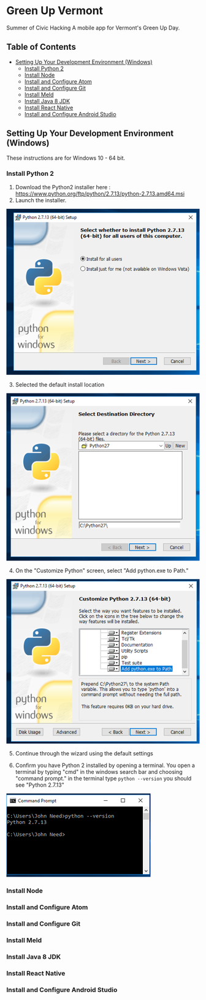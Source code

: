 # Green Up Vermont
Summer of Civic Hacking
A mobile app for Vermont's Green Up Day.

## Table of Contents

- [Setting Up Your Development Environment (Windows)](#setting-up-your-development-environment-(windows))
  - [Install Python 2](#install-python-2)
  - [Install Node](#install-node)
  - [Install and Configure Atom](#install-and-configure-atom)
  - [Install and Configure Git](#install-and-configure-git)
  - [Install Meld](#install-meld)
  - [Install Java 8 JDK](#install-java-8-jdk)
  - [Install React Native](#install-react-native)
  - [Install and Configure Android Studio](#install-and-configure-android-studio)

## Setting Up Your Development Environment (Windows)

These instructions are for Windows 10 - 64 bit.

### Install Python 2

1. Download the Python2 installer here : https://www.python.org/ftp/python/2.7.13/python-2.7.13.amd64.msi
2. Launch the installer.

![Alt](/docs/assets/Capture44.PNG "Python Installer")

3. Selected the default install location

![Alt](/docs/assets/Capture45.PNG "Python Installer 2")

4. On the "Customize Python" screen, select "Add python.exe to Path."

![Alt](/docs/assets/Capture46.PNG "Python Installer 3")

5. Continue through the wizard using the default settings

6. Confirm you have Python 2 installed by opening a terminal.  You open a terminal by typing "cmd" in the windows search bar and choosing "command prompt."  in the terminal type `python --version`  you should see "Python 2.7.13"

![Alt](/docs/assets/Capture67.PNG "Confirm Python")

### Install Node

### Install and Configure Atom

### Install and Configure Git

### Install Meld

### Install Java 8 JDK

### Install React Native

### Install and Configure Android Studio
